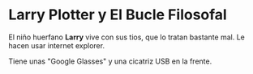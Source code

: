 # Larry Plotter y El Bucle Filosofal
El niño huerfano **Larry** vive con sus tios, que lo tratan bastante mal. Le hacen usar internet explorer.

Tiene unas "Google Glasses" y una cicatriz USB en la frente.
